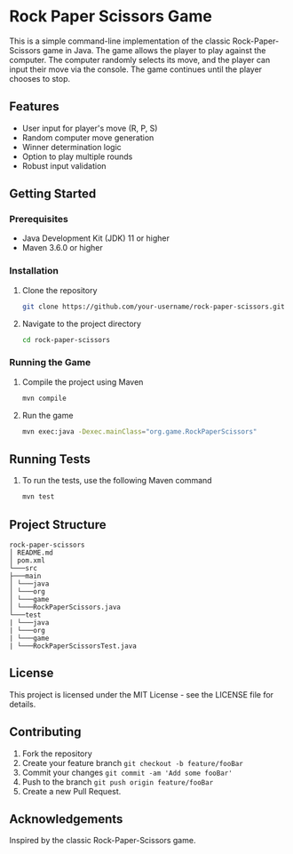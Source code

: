 # Rock Paper Scissors Game

This is a simple command-line implementation of the classic Rock-Paper-Scissors game in Java. The game allows the player to play against the computer. The computer randomly selects its move, and the player can input their move via the console. The game continues until the player chooses to stop.

## Features

- User input for player's move (R, P, S)
- Random computer move generation
- Winner determination logic
- Option to play multiple rounds
- Robust input validation

## Getting Started

### Prerequisites

- Java Development Kit (JDK) 11 or higher
- Maven 3.6.0 or higher

### Installation

1. Clone the repository
    ```sh
    git clone https://github.com/your-username/rock-paper-scissors.git
    ```
2. Navigate to the project directory
    ```sh
    cd rock-paper-scissors
    ```

### Running the Game

1. Compile the project using Maven
    ```sh
    mvn compile
    ```

2. Run the game
    ```sh
    mvn exec:java -Dexec.mainClass="org.game.RockPaperScissors"
    ```

## Running Tests

1. To run the tests, use the following Maven command
    ```sh
    mvn test
    ```

## Project Structure
    rock-paper-scissors
    │ README.md
    │ pom.xml
    └───src
    ├───main
    │ └───java
    │ └───org
    │ └───game
    │ └───RockPaperScissors.java
    └───test
    | └───java
    | └───org
    | └───game
    | └───RockPaperScissorsTest.java

## License

This project is licensed under the MIT License - see the LICENSE file for details.

## Contributing

1. Fork the repository
2. Create your feature branch ```git checkout -b feature/fooBar```
3. Commit your changes ```git commit -am 'Add some fooBar'```
4. Push to the branch ```git push origin feature/fooBar```
5. Create a new Pull Request.

## Acknowledgements

Inspired by the classic Rock-Paper-Scissors game.
